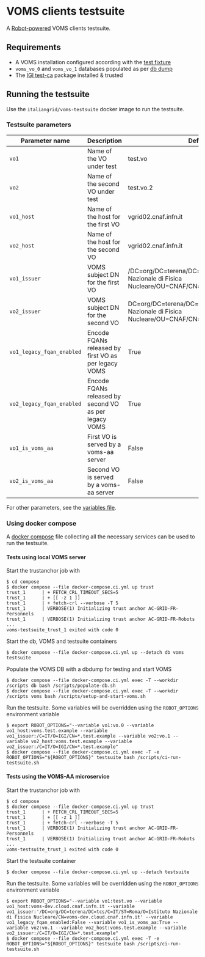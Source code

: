 # VOMS clients testsuite

A [Robot-powered][robot-framework] VOMS clients testsuite.

## Requirements

-   A VOMS installation configured according with the [test fixture](./compose/assets/scripts/setup-and-start-voms.sh)
-   `voms_vo_0` and `voms_vo_1` databases populated as per [db dump](./compose/assets/db)
-   The [IGI test-ca](https://github.com/italiangrid/test-ca) package installed & trusted

## Running the testsuite

Use the `italiangrid/voms-testsuite` docker image to run the testsuite.

### Testsuite parameters

| Parameter name | Description                        | Default value                                                                                                    |
| -------------- | ---------------------------------- | ---------------------------------------------------------------------------------------------------------------- |
| `vo1`          | Name of the VO under test          | test.vo                                                                                                          |
| `vo2`          | Name of the second VO under test   | test.vo.2                                                                                                        |
| `vo1_host`     | Name of the host for the first VO  | vgrid02.cnaf.infn.it                                                                                             |
| `vo2_host`     | Name of the host for the second VO | vgrid02.cnaf.infn.it                                                                                             |
| `vo1_issuer`   | VOMS subject DN for the first VO   | /DC=org/DC=terena/DC=tcs/C=IT/L=Frascati/O=Istituto Nazionale di Fisica Nucleare/OU=CNAF/CN=vgrid02.cnaf.infn.it |
| `vo2_issuer`   | VOMS subject DN for the second VO  | DC=org/DC=terena/DC=tcs/C=IT/L=Frascati/O=Istituto Nazionale di Fisica Nucleare/OU=CNAF/CN=vgrid02.cnaf.infn.it  |
| `vo1_legacy_fqan_enabled`     | Encode FQANs released by first VO as per legacy VOMS | True                                                                                             |
| `vo2_legacy_fqan_enabled`     | Encode FQANs released by second VO as per legacy VOMS | True                                                                                             |
| `vo1_is_voms_aa`     | First VO is served by a voms-aa server | False                                                                                             |
| `vo2_is_voms_aa`     | Second VO is served by a voms-aa server | False                                                                                             |

For other parameters, see the [variables file](./lib/variables.robot).


### Using docker compose

A [docker compose](./compose/docker-compose.ci.yml) file collecting all the necessary services can be used to run the testsuite.

#### Tests using local VOMS server

Start the trustanchor job with

```
$ cd compose
$ docker compose --file docker-compose.ci.yml up trust
trust_1      | + FETCH_CRL_TIMEOUT_SECS=5
trust_1      | + [[ -z 1 ]]
trust_1      | + fetch-crl --verbose -T 5
trust_1      | VERBOSE(1) Initializing trust anchor AC-GRID-FR-Personnels
trust_1      | VERBOSE(1) Initializing trust anchor AC-GRID-FR-Robots
...
voms-testsuite_trust_1 exited with code 0
```

Start the db, VOMS and testsuite containers

```
$ docker compose --file docker-compose.ci.yml up --detach db voms testsuite
```

Populate the VOMS DB with a dbdump for testing and start VOMS

```
$ docker compose --file docker-compose.ci.yml exec -T --workdir /scripts db bash /scripts/populate-db.sh
$ docker compose --file docker-compose.ci.yml exec -T --workdir /scripts voms bash /scripts/setup-and-start-voms.sh
```

Run the testsuite. Some variables will be overridden using the `ROBOT_OPTIONS` environment variable

```
$ export ROBOT_OPTIONS="--variable vo1:vo.0 --variable vo1_host:voms.test.example --variable vo1_issuer:/C=IT/O=IGI/CN=*.test.example --variable vo2:vo.1 --variable vo2_host:voms.test.example --variable vo2_issuer:/C=IT/O=IGI/CN=*.test.example"
$ docker compose --file docker-compose.ci.yml exec -T -e ROBOT_OPTIONS="${ROBOT_OPTIONS}" testsuite bash /scripts/ci-run-testsuite.sh
```

#### Tests using the VOMS-AA microservice

Start the trustanchor job with

```
$ cd compose
$ docker compose --file docker-compose.ci.yml up trust
trust_1      | + FETCH_CRL_TIMEOUT_SECS=5
trust_1      | + [[ -z 1 ]]
trust_1      | + fetch-crl --verbose -T 5
trust_1      | VERBOSE(1) Initializing trust anchor AC-GRID-FR-Personnels
trust_1      | VERBOSE(1) Initializing trust anchor AC-GRID-FR-Robots
...
voms-testsuite_trust_1 exited with code 0
```

Start the testsuite container

```
$ docker compose --file docker-compose.ci.yml up --detach testsuite
```

Run the testsuite. Some variables will be overridden using the `ROBOT_OPTIONS` environment variable

```
$ export ROBOT_OPTIONS="--variable vo1:test.vo --variable vo1_host:voms-dev.cloud.cnaf.infn.it --variable vo1_issuer:'/DC=org/DC=terena/DC=tcs/C=IT/ST=Roma/O=Istituto Nazionale di Fisica Nucleare/CN=voms-dev.cloud.cnaf.infn.it' --variable vo1_legacy_fqan_enabled:False --variable vo1_is_voms_aa:True --variable vo2:vo.1 --variable vo2_host:voms.test.example --variable vo2_issuer:/C=IT/O=IGI/CN=*.test.example"
$ docker compose --file docker-compose.ci.yml exec -T -e ROBOT_OPTIONS="${ROBOT_OPTIONS}" testsuite bash /scripts/ci-run-testsuite.sh
```

[robot-framework]: https://robotframework.org/
